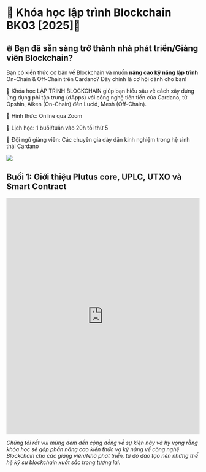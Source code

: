 🚀 Khóa học lập trình Blockchain BK03 [2025]🎯
========================================

## 🔥 **Bạn đã sẵn sàng trở thành nhà phát triển/Giảng viên Blockchain?**

Bạn có kiến thức cơ bản về Blockchain và muốn **nâng cao kỹ năng lập trình** On-Chain & Off-Chain trên Cardano? Đây chính là cơ hội dành cho bạn!

🚀 Khóa học LẬP TRÌNH BLOCKCHAIN giúp bạn hiểu sâu về cách xây dựng ứng dụng phi tập trung (dApps) với công nghệ tiên tiến của Cardano, từ Opshin, Aiken (On-Chain) đến Lucid, Mesh (Off-Chain).

📌 Hình thức: Online qua Zoom

📌 Lịch học: 1 buổi/tuần vào 20h tối thứ 5

📌 Đội ngũ giảng viên: Các chuyên gia dày dặn kinh nghiệm trong hệ sinh thái Cardano

![](../events/img/Blockchain_Lecturer.png)

## Buổi 1: Giới thiệu Plutus core, UPLC, UTXO và Smart Contract



<iframe width="100%" height="615" src="https://www.youtube.com/embed/WJM5JYpkb3k" title="Giới thiệu khóa học Blockchain cho giảng viên đến đại học Công nghệ Đông Á" frameborder="0" allow="accelerometer; autoplay; clipboard-write; encrypted-media; gyroscope; picture-in-picture" allowfullscreen></iframe>



*Chúng tôi rất vui mừng đem đến cộng đồng về sự kiện này và hy vọng rằng khóa học sẽ góp phần nâng cao kiến thức và kỹ năng về công nghệ Blockchain cho các giảng viên/Nhà phát triển, từ đó đào tạo nên những thế hệ kỹ sư blockchain xuất sắc trong tương lai.*

